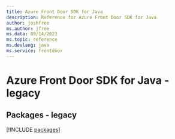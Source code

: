 ```yaml
---
title: Azure Front Door SDK for Java
description: Reference for Azure Front Door SDK for Java
author: joshfree
ms.author: jfree
ms.data: 09/14/2023
ms.topic: reference
ms.devlang: java
ms.service: frontdoor
---
```

# Azure Front Door SDK for Java - legacy
## Packages - legacy
[!INCLUDE [packages](front-door-index.md)]